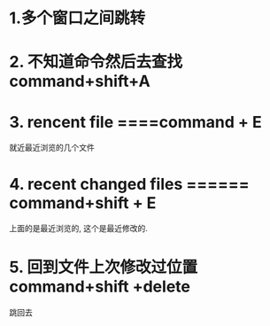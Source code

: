 # 1.多个窗口之间跳转

# 2. 不知道命令然后去查找 command+shift+A

# 3. rencent file ====command + E
就近最近浏览的几个文件

# 4. recent changed files  ====== command+shift + E

上面的是最近浏览的, 这个是最近修改的.


# 5. 回到文件上次修改过位置command+shift +delete
跳回去


